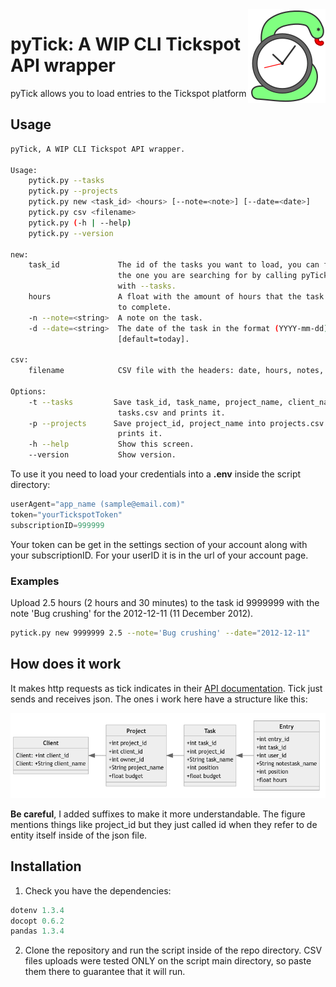 <img src="pyTickLogo.png" align="right" />

# pyTick: A WIP CLI Tickspot API wrapper

pyTick allows you to load entries to the Tickspot platform

## Usage

~~~ bash
pyTick, A WIP CLI Tickspot API wrapper.

Usage:
    pytick.py --tasks 
    pytick.py --projects
    pytick.py new <task_id> <hours> [--note=<note>] [--date=<date>]
    pytick.py csv <filename>
    pytick.py (-h | --help)
    pytick.py --version

new: 
    task_id             The id of the tasks you want to load, you can find 
                        the one you are searching for by calling pyTick 
                        with --tasks.
    hours               A float with the amount of hours that the task took 
                        to complete.
    -n --note=<string>  A note on the task.
    -d --date=<string>  The date of the task in the format (YYYY-mm-dd)
                        [default=today].

csv:
    filename            CSV file with the headers: date, hours, notes, task_id.

Options:
    -t --tasks         Save task_id, task_name, project_name, client_name into 
                        tasks.csv and prints it.
    -p --projects      Save project_id, project_name into projects.csv and 
                        prints it.
    -h --help           Show this screen.
    --version           Show version.
~~~

To use it you need to load your credentials into a **.env** inside the script directory:

~~~ python
userAgent="app_name (sample@email.com)"
token="yourTickspotToken"
subscriptionID=999999
~~~

Your token can be get in the settings section of your account along with your subscriptionID. For your userID it is in the url of your account page.

### Examples

Upload 2.5 hours (2 hours and 30 minutes) to the task id 9999999 with the note 
'Bug crushing' for the 2012-12-11 (11 December 2012).

~~~ bash
pytick.py new 9999999 2.5 --note='Bug crushing' --date="2012-12-11"
~~~

## How does it work

It makes http requests as tick indicates in their [API documentation](https://github.com/tick/tick-api). Tick just sends and receives json. The ones i work here have a structure like this: 

![](jsonStructure.png)

**Be careful**, I added suffixes to make it more understandable. The figure mentions things like project_id but they just called id when they refer to de entity itself inside of the json file.

## Installation

1. Check you have the dependencies:

~~~ python
dotenv 1.3.4
docopt 0.6.2
pandas 1.3.4
~~~

2. Clone the repository and run the script inside of the repo directory.
CSV files uploads were tested ONLY on the script main directory, so paste them there to guarantee that it will run.